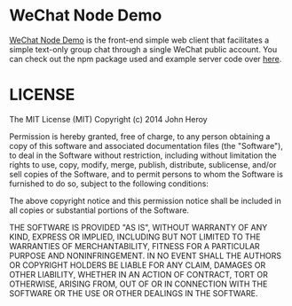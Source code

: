 # WeChat Node Demo #

[WeChat Node Demo](http://johnheroy.github.io/wechat_node_demo) is the front-end simple web client that facilitates a simple text-only group chat through a single WeChat public account. You can check out the npm package used and example server code over [here](https://github.com/johnheroy/weixin_api).


LICENSE
===========
The MIT License (MIT)
Copyright (c) 2014 John Heroy

Permission is hereby granted, free of charge, to any person obtaining a copy of this software and associated documentation files (the "Software"), to deal in the Software without restriction, including without limitation the rights to use, copy, modify, merge, publish, distribute, sublicense, and/or sell copies of the Software, and to permit persons to whom the Software is furnished to do so, subject to the following conditions:

The above copyright notice and this permission notice shall be included in all copies or substantial portions of the Software.

THE SOFTWARE IS PROVIDED "AS IS", WITHOUT WARRANTY OF ANY KIND, EXPRESS OR IMPLIED, INCLUDING BUT NOT LIMITED TO THE WARRANTIES OF MERCHANTABILITY, FITNESS FOR A PARTICULAR PURPOSE AND NONINFRINGEMENT. IN NO EVENT SHALL THE AUTHORS OR COPYRIGHT HOLDERS BE LIABLE FOR ANY CLAIM, DAMAGES OR OTHER LIABILITY, WHETHER IN AN ACTION OF CONTRACT, TORT OR OTHERWISE, ARISING FROM, OUT OF OR IN CONNECTION WITH THE SOFTWARE OR THE USE OR OTHER DEALINGS IN THE SOFTWARE.